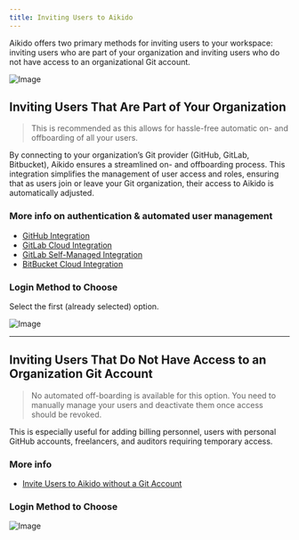 ```yaml
---
title: Inviting Users to Aikido
---
```



Aikido offers two primary methods for inviting users to your workspace: inviting users who are part of your organization and inviting users who do not have access to an organizational Git account.

![Image](https://ucarecdn.com/dc9e92e7-5586-4876-80de-6d3564125852/)

## Inviting Users That Are Part of Your Organization

> This is recommended as this allows for hassle-free automatic on- and offboarding of all your users.

By connecting to your organization’s Git provider (GitHub, GitLab, Bitbucket), Aikido ensures a streamlined on- and offboarding process. This integration simplifies the management of user access and roles, ensuring that as users join or leave your Git organization, their access to Aikido is automatically adjusted.

### More info on authentication & automated user management

- [GitHub Integration](https://help.aikido.dev/doc/github-integration-for-authentication-and-user-management/docU6U3kjoJ3)
- [GitLab Cloud Integration](https://help.aikido.dev/doc/gitlab-integration-for-authentication-and-user-management/docne0JrWW8i)
- [GitLab Self-Managed Integration](https://help.aikido.dev/doc/gitlab-self-managed-integration-for-authentication-and-user-management/doc80PsZkrTf)
- [BitBucket Cloud Integration](https://help.aikido.dev/doc/bitbucket-cloud-integration-for-authentication-and-user-management/docjO9H8qzL1)

### Login Method to Choose

Select the first (already selected) option.

![Image](https://ucarecdn.com/200a3413-312d-4613-a3fc-1286345ef84b/)

---

## Inviting Users That Do Not Have Access to an Organization Git Account

> No automated off-boarding is available for this option. You need to manually manage your users and deactivate them once access should be revoked.

This is especially useful for adding billing personnel, users with personal GitHub accounts, freelancers, and auditors requiring temporary access. 

### More info

- [Invite Users to Aikido without a Git Account](https://help.aikido.dev/doc/invite-users-to-aikido-without-a-git-account-/docqM7btfSwK)

### Login Method to Choose

![Image](https://ucarecdn.com/4aa29acf-2342-428f-940d-67b1b580c116/)